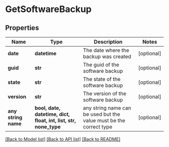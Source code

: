 # GetSoftwareBackup


## Properties
Name | Type | Description | Notes
------------ | ------------- | ------------- | -------------
**date** | **datetime** | The date where the backup was created | [optional] 
**guid** | **str** | The guid of the software backup | [optional] 
**state** | **str** | The state of the software backup | [optional] 
**version** | **str** | The version of the software backup | [optional] 
**any string name** | **bool, date, datetime, dict, float, int, list, str, none_type** | any string name can be used but the value must be the correct type | [optional]

[[Back to Model list]](../README.md#documentation-for-models) [[Back to API list]](../README.md#documentation-for-api-endpoints) [[Back to README]](../README.md)


